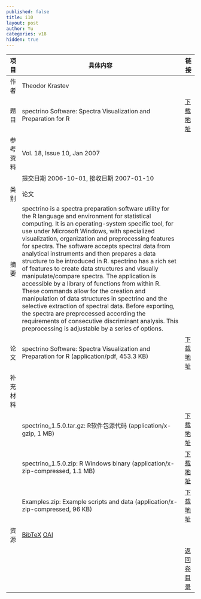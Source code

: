 ```yaml
---
published: false
title: i10
layout: post
author: Yu
categories: v18
hidden: true
---
```


| 项目 | 具体内容 | 链接 |
|---:|---|---|
| 作者 | Theodor Krastev| |
| 题目 |spectrino Software: Spectra Visualization and Preparation for R | [下载地址](http://www.jstatsoft.org/v18/i10/paper) |
| 参考资料 |Vol. 18, Issue 10, Jan 2007 | |
| | 提交日期 2006-10-01, 接收日期 2007-01-10| | 
| 类别 | 论文| |
| 摘要 | spectrino is a spectra preparation software utility for the R language and environment for statistical computing. It is an operating-system specific tool, for use under Microsoft Windows, with specialized visualization, organization and preprocessing features for spectra.  The software accepts spectral data from analytical instruments and then prepares a data structure to be introduced in R. spectrino has a rich set of features to create data structures and visually manipulate/compare spectra. The application is accessible by a library of functions from within R. These commands allow for the creation and manipulation of data structures in spectrino and the selective extraction of spectral data.  Before exporting, the spectra are preprocessed according the requirements of consecutive discriminant analysis. This preprocessing is adjustable by a series of options.| |
| 论文 | spectrino Software: Spectra Visualization and Preparation for R  (application/pdf, 453.3 KB)| [下载地址](http://www.jstatsoft.org/v18/i10/paper) |
| 补充材料 | | |
| |spectrino_1.5.0.tar.gz: R软件包源代码  (application/x-gzip, 1 MB)|  [下载地址](http://www.jstatsoft.org/v18/i10/supp/1) |
| |spectrino_1.5.0.zip: R Windows binary   (application/x-zip-compressed, 1.1 MB)|  [下载地址](http://www.jstatsoft.org/v18/i10/supp/2) |
| |Examples.zip: Example scripts and data  (application/x-zip-compressed, 96 KB)|  [下载地址](http://www.jstatsoft.org/v18/i10/supp/3) |
| 资源 | [BibTeX](http://www.jstatsoft.org/v18/i10/bibtex) [OAI](http://www.jstatsoft.org/oai?verb=GetRecord&identifier=oai.jstatsoft/v18/i10&prefix=oai_dc)| |
| |  | [返回卷目录]({{site.baseurl}}/volume/v18.html) |